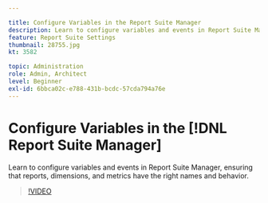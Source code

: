 ```yaml
---

title: Configure Variables in the Report Suite Manager
description: Learn to configure variables and events in Report Suite Manager, ensuring that reports, dimensions, and metrics have the right names and behavior.
feature: Report Suite Settings
thumbnail: 28755.jpg
kt: 3582

topic: Administration
role: Admin, Architect
level: Beginner
exl-id: 6bbca02c-e788-431b-bcdc-57cda794a76e
---
```

# Configure Variables in the [!DNL Report Suite Manager]

Learn to configure variables and events in Report Suite Manager, ensuring that reports, dimensions, and metrics have the right names and behavior.

>[!VIDEO](https://video.tv.adobe.com/v/28755/?quality=12&learn=on)

